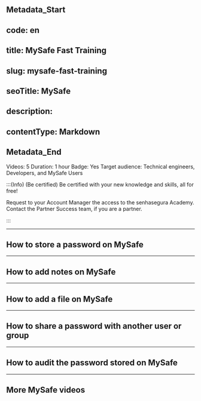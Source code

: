 ## Metadata_Start 
## code: en
## title: MySafe Fast Training 
## slug: mysafe-fast-training 
## seoTitle: MySafe 
## description:  
## contentType: Markdown 
## Metadata_End
Videos: 5
Duration: 1 hour
Badge: Yes
Target audience: Technical engineers, Developers, and MySafe Users


:::(Info) (Be certified)
Be certified with your new knowledge and skills, all for free!



Request to your Account Manager the access to the senhasegura Academy.
Contact the Partner Success team, if you are a partner.

:::

---

## How to store a password on MySafe



---

## How to add notes on MySafe



---

##  How to add a file on MySafe



---

## How to share a password with another user or group



---

## How to audit the password stored on MySafe



---

## More MySafe videos
